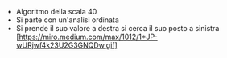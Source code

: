 - Algoritmo della scala 40
- Si parte con un'analisi ordinata
- Si prende il suo valore a destra si cerca il suo posto a sinistra
[https://miro.medium.com/max/1012/1*JP-wURjwf4k23U2G3GNQDw.gif]

